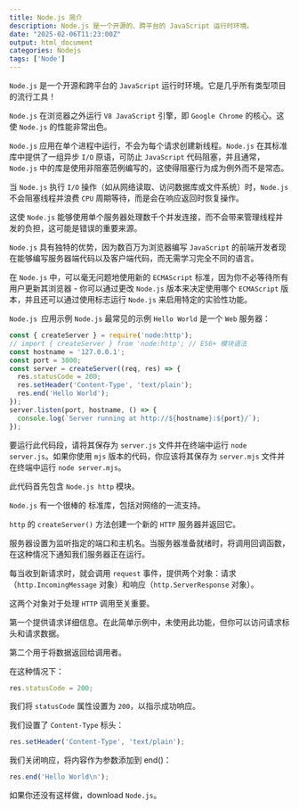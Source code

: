 ```yaml
---
title: Node.js 简介
description: Node.js 是一个开源的、跨平台的 JavaScript 运行时环境。
date: "2025-02-06T11:23:00Z"
output: html_document
categories: Nodejs
tags: ['Node']
---
```

`Node.js` 是一个开源和跨平台的 `JavaScript` 运行时环境。它是几乎所有类型项目的流行工具！

`Node.js` 在浏览器之外运行 `V8 JavaScript` 引擎，即 `Google Chrome` 的核心。这使 `Node.js` 的性能非常出色。

`Node.js` 应用在单个进程中运行，不会为每个请求创建新线程。`Node.js` 在其标准库中提供了一组异步 `I/O` 原语，可防止 `JavaScript` 代码阻塞，并且通常，`Node.js` 中的库是使用非阻塞范例编写的，这使得阻塞行为成为例外而不是常态。

当 `Node.js` 执行 `I/O` 操作（如从网络读取、访问数据库或文件系统）时，`Node.js` 不会阻塞线程并浪费 `CPU` 周期等待，而是会在响应返回时恢复操作。

这使 `Node.js` 能够使用单个服务器处理数千个并发连接，而​​不会带来管理线程并发的负担，这可能是错误的重要来源。

`Node.js` 具有独特的优势，因为数百万为浏览器编写 `JavaScript` 的前端开发者现在能够编写服务器端代码以及客户端代码，而无需学习完全不同的语言。

在 `Node.js` 中，可以毫无问题地使用新的 `ECMAScript` 标准，因为你不必等待所有用户更新其浏览器 - 你可以通过更改 `Node.js` 版本来决定使用哪个 `ECMAScript` 版本，并且还可以通过使用标志运行 `Node.js` 来启用特定的实验性功能。

`Node.js `应用示例
`Node.js` 最常见的示例 `Hello World` 是一个 `Web` 服务器：

```js title="app.js"
const { createServer } = require('node:http');
// import { createServer } from 'node:http'; // ES6+ 模块语法
const hostname = '127.0.0.1';
const port = 3000;
const server = createServer((req, res) => {
  res.statusCode = 200;
  res.setHeader('Content-Type', 'text/plain');
  res.end('Hello World');
});
server.listen(port, hostname, () => {
  console.log(`Server running at http://${hostname}:${port}/`);
});
```

要运行此代码段，请将其保存为 `server.js` 文件并在终端中运行 `node server.js`。如果你使用 `mjs` 版本的代码，你应该将其保存为 `server.mjs` 文件并在终端中运行 `node server.mjs`。

此代码首先包含 `Node.js http` 模块。

`Node.js` 有一个很棒的 标准库，包括对网络的一流支持。

`http` 的 `createServer()` 方法创建一个新的 `HTTP` 服务器并返回它。

服务器设置为监听指定的端口和主机名。当服务器准备就绪时，将调用回调函数，在这种情况下通知我们服务器正在运行。

每当收到新请求时，就会调用 `request` 事件，提供两个对象：请求（`http.IncomingMessage` 对象）和响应（`http.ServerResponse` 对象）。

这两个对象对于处理 `HTTP` 调用至关重要。

第一个提供请求详细信息。在此简单示例中，未使用此功能，但你可以访问请求标头和请求数据。

第二个用于将数据返回给调用者。

在这种情况下：
```js
res.statusCode = 200;
```
我们将 `statusCode` 属性设置为 `200`，以指示成功响应。

我们设置了 `Content-Type` 标头：
```js
res.setHeader('Content-Type', 'text/plain');
```
我们关闭响应，将内容作为参数添加到 end()：
```js
res.end('Hello World\n');
```
如果你还没有这样做，download `Node.js`。

